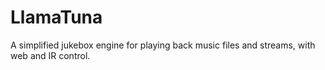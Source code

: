 # LlamaTuna
A simplified jukebox engine for playing back music files and streams, with web and IR control.
